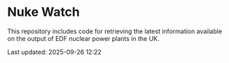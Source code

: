 # Nuke Watch

This repository includes code for retrieving the latest information available on the output of EDF nuclear power plants in the UK.

Last updated: 2025-09-26 12:22